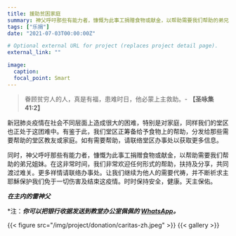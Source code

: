 ```yaml
---
title: 援助贫困家庭
summary: 神父呼吁那些有能力者，慷慨为此事工捐赠食物或献金，以帮助需要我们帮助的弟兄姐妹。
tags: ["乐捐"]
date: "2021-07-03T00:00:00Z"

# Optional external URL for project (replaces project detail page).
external_link: ""

image:
  caption:
  focal_point: Smart
---
```


> 眷顾贫穷人的人，真是有福，患难时日，他必蒙上主救助。- **【圣咏集 41:2】**

新冠肺炎疫情在社会不同层面上造成很大的困难，特别是对家庭，同样我们的堂区也正处于这团难中。有鉴于此，我们堂区正筹备给予食物上的帮助，分发给那些需要帮助的堂区教友或家庭。如有需要帮助，请联络堂区办事处以获取更多信息。			

同时，神父呼吁那些有能力者，慷慨为此事工捐赠食物或献金，以帮助需要我们帮助的弟兄姐妹。在这非常时间，我们非常欢迎任何形式的帮助，扶持及分享，共同渡过难关。更多祥情请联络办事处。让我们继续为他人的需要代祷，并不断祈求主耶穌保护我们免于一切伤害及结束这疫情。时时保持安全，健康。天主保佑。

***在主内的雷神父***

*注：***你可以把银行收据发送到教堂办公室佩佩的 [WhatsApp](https://wa.link/90dpw4)。***

{{< figure src="/img/project/donation/caritas-zh.jpeg" >}}
{{< gallery >}}
